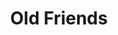---
ee_id: '26'
site: '1'
type: '2'
long_id: 2005-011 Old Friends
url: 2005-011-old-friends
year: '2005'
medium: Modded DVD
commission:
add_credit:
dims:
pitch: "<p>​Simon and Garfunkel DVD where chapter markers have been moved to places
  where one can see tension between the two.</p>"
ps: "<p>​This isn't exactly a video, but actually a modified DVD. The only difference
  between this DVD, and the one you can (or could) buy in stores, is that the chapter
  markers have been moved on this one to places where you can see Simon and Garfunkel
  bicker. So, unless you are forwarding between chapters (which normally would be
  placed at the beginning of songs), it looks pretty much like the store bought DVD.
  The only way I successfully figured out how to show this was in comedy clubs where
  I would play the DVD as it was projected and narrate as I forwarded it to my new
  chapter markers. It took me all summer to figure out how to re-program a DVD, and
  to this day this project is one of the stupider things I ever spent an insane amount
  of time and energy doing. Especially since it was virtually impossible to show in
  any traditional sense (hence comedy clubs).&nbsp; </p>"
live_url:
related:
title: Old Friends
youtube:
imgs: "{filedir_1}Old_Friends_2005_011_still_database_IH.jpg"
subheading:
year2: '2005'
download:
add_credits:
related_code:
! '':
layout: things-i-made
---
